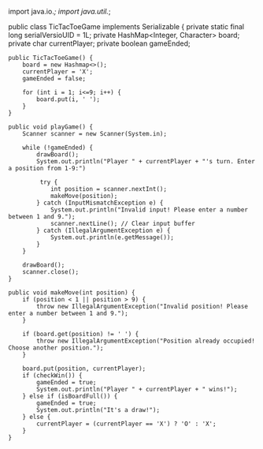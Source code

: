 import java.io.*;
import java.util.*;

public class TicTacToeGame implements Serializable {
    private static final long serialVersioUID = 1L;
    private HashMap<Integer, Character> board;
    private char currentPlayer;
    private boolean gameEnded;

    public TicTacToeGame() {
        board = new Hashmap<>();
        currentPlayer = 'X';
        gameEnded = false;

        for (int i = 1; i<=9; i++) {
            board.put(i, ' ');
        }
    }

    public void playGame() {
        Scanner scanner = new Scanner(System.in);

        while (!gameEnded) {
            drawBoard();
            System.out.println("Player " + currentPlayer + "'s turn. Enter a position from 1-9:")

             try {
                int position = scanner.nextInt();
                makeMove(position);
            } catch (InputMismatchException e) {
                System.out.println("Invalid input! Please enter a number between 1 and 9.");
                scanner.nextLine(); // Clear input buffer
            } catch (IllegalArgumentException e) {
                System.out.println(e.getMessage());
            }
        }

        drawBoard();
        scanner.close();
    }
    
    public void makeMove(int position) {
        if (position < 1 || position > 9) {
            throw new IllegalArgumentException("Invalid position! Please enter a number between 1 and 9.");
        }

        if (board.get(position) != ' ') {
            throw new IllegalArgumentException("Position already occupied! Choose another position.");
        }

        board.put(position, currentPlayer);
        if (checkWin()) {
            gameEnded = true;
            System.out.println("Player " + currentPlayer + " wins!");
        } else if (isBoardFull()) {
            gameEnded = true;
            System.out.println("It's a draw!");
        } else {
            currentPlayer = (currentPlayer == 'X') ? 'O' : 'X';
        }
    }
